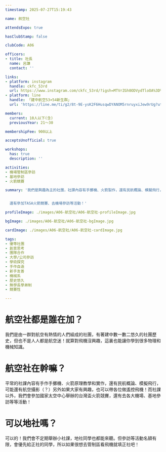 ```yaml
---
timestamp: 2025-07-27T15:19:43

name: 航空社

attendsExpo: true

hasClubStamp: false

clubCode: A06

officers:
- title: 社長
  name: 呂謙
  contact: ''

links:
- platform: instagram
  handle: ckfc_53rd
  url: https://www.instagram.com/ckfc_53rd/?igsh=MTVrZGh0ODVydTloOA%3D%3D&utm_source=qr
- platform: line
  handle: 「建中航空53×54新生群」
  url: 'https://line.me/ti/g2/8t-9E-ysK2F6HusqwDYANOM5rnruyxiJew9rUg?utm_source=invitation&utm_medium=link_copy&utm_campaign=default'

members:
  current: 10人以下(含)
  previousYear: 21～30

membershipFee: 900以上

acceptsUnofficial: true

workshops:
  has: true
  description: ''

activities:
- 機場管制區參訪
- 基地參訪
- 火箭競賽

summary: '我們是興趣為主的社團，社課內容有手擲機、火箭製作，還有民航概論、模擬飛行，帶你從建中飛向全世界！


  還有參加TASA火箭競賽、去機場參訪等活動！'

profileImage: ./images/A06-航空社/A06-航空社-profileImage.jpg

bgImage: ./images/A06-航空社/A06-航空社-bgImage.jpg

cardImage: ./images/A06-航空社/A06-航空社-cardImage.jpg

tags:
- 優等社團
- 創意思考
- 團隊合作
- 大學/公司參訪
- 學術探究
- 手作自造
- 新手友善
- 機械系
- 歷史悠久
- 無學長學弟制
- 競賽性

---
```


# 航空社都是誰在加？
我們是由一群對航空有熱情的人們組成的社團，有著建中數一數二悠久的社團歷史，但也不是人人都是航空迷！就算對飛機沒興趣，這裏也能讓你學到很多物理和機械知識。
# 航空社在幹嘛？
平常的社課內容有手作手擲機、火箭原理教學和實作，還有民航概論、模擬飛行，可能還有航空攝影（？）另外如果大家有興趣，也可以帶各位做遙控飛機！而社課以外，我們會參加國家太空中心舉辦的台灣盃火箭競賽，還有去各大機場、基地參訪等等活動！
# 可以地社嗎？
可以的！我們會不定期舉辦小社課，地社同學也都能來聽。但參訪等活動名額有限，會優先給正社的同學，所以如果很想去管制區看飛機就填正社吧！
